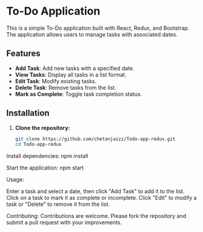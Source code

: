 # To-Do Application

This is a simple To-Do application built with React, Redux, and Bootstrap. The application allows users to manage tasks with associated dates.

## Features

- **Add Task**: Add new tasks with a specified date.
- **View Tasks**: Display all tasks in a list format.
- **Edit Task**: Modify existing tasks.
- **Delete Task**: Remove tasks from the list.
- **Mark as Complete**: Toggle task completion status.

## Installation

1. **Clone the repository:**

   ```sh
   git clone https://github.com/chetanjaizz/Todo-app-redux.git
   cd Todo-app-redux

   
Install dependencies:
npm install


Start the application:
npm start


Usage:

Enter a task and select a date, then click "Add Task" to add it to the list.
Click on a task to mark it as complete or incomplete.
Click "Edit" to modify a task or "Delete" to remove it from the list.

Contributing:
Contributions are welcome. Please fork the repository and submit a pull request with your improvements.

